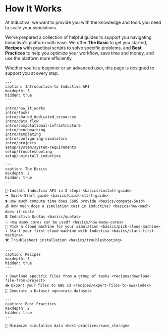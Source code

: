 # How It Works

At Inductiva, we want to provide you with the knowledge and tools you need to scale your simulations.

We've prepared a collection of helpful guides to support you navigating Inductiva's platform
with ease.
We offer **The Basic** to get you started, **Recipes** with practical scripts to solve specific problems, and **Best Practices** to help you optimize your workflow, save time and money, and use the platform more efficiently.

Whether you're a beginner or an advanced user, this page is designed to support you at every step.

```{toctree}
---
caption: Introduction to Inductiva API
maxdepth: 3
hidden: true
---

intro/how_it_works
intro/tasks
intro/shared_dedicated_resources
intro/data_flow
intro/computational-infrastructure
intro/benchmarking
intro/templating
intro/configuring-simulators
intro/projects
setup/system/system-requirements
setup/troubleshooting
setup/uninstall_inductiva
```

```{toctree}
---
caption: The Basics
maxdepth: 2
hidden: true
---

🚀 Install Inductiva API in 2 steps <basics/install-guide>
⏩ Quick-Start guide <basics/quick-start-guide>
💲 How much compute time does 5$US provide <basics/compute-5usd>
💰 How much does a simulation cost in Inductiva? <basics/how-much-does-it-cost>
🔒 Inductiva Quotas <basics/quotas>
💥 How many cores can be used? <basics/how-many-cores>
📌 Pick a cloud machine for your simulation <basics/pick-cloud-machine>
✈️ Start your first cloud machine with Inductiva <basics/start-first-machine>
🛠️ Troubleshoot installation <basics/troubleshooting>

```

```{toctree}
---
caption: Recipes
maxdepth: 3
hidden: true
---

⬇️ Download specific files from a group of tasks <recipes/download-file-from-project>
📤 Export your files to AWS S3 <recipes/export-files-to-aws/index>
🧪 Generate a Dataset <generate-dataset>
```

```{toctree}
---
caption: Best Practices
maxdepth: 2
hidden: true
---

💢 Minimize simulation data <best-practices/save_storage>

```
